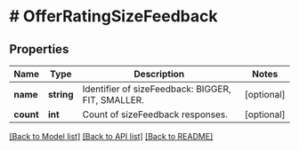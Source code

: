 # # OfferRatingSizeFeedback

## Properties

Name | Type | Description | Notes
------------ | ------------- | ------------- | -------------
**name** | **string** | Identifier of sizeFeedback: BIGGER, FIT, SMALLER. | [optional]
**count** | **int** | Count of sizeFeedback responses. | [optional]

[[Back to Model list]](../../README.md#models) [[Back to API list]](../../README.md#endpoints) [[Back to README]](../../README.md)
